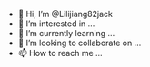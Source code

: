 - 👋 Hi, I’m @Lilijiang82jack
- 👀 I’m interested in ...
- 🌱 I’m currently learning ...
- 💞️ I’m looking to collaborate on ...
- 📫 How to reach me ...

<!---
Lilijiang82jack/Lilijiang82jack is a ✨ special ✨ repository because its `README.md` (this file) appears on your GitHub profile.
You can click the Preview link to take a look at your changes.
--->
